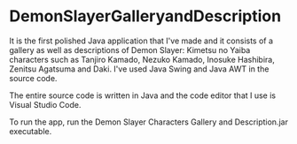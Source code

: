 # DemonSlayerGalleryandDescription

It is the first polished Java application that I've made and it consists of a gallery as well as descriptions of Demon Slayer: Kimetsu no Yaiba characters such as Tanjiro Kamado, Nezuko Kamado, Inosuke Hashibira, Zenitsu Agatsuma and Daki. I've used Java Swing and Java AWT in the source code.

The entire source code is written in Java and the code editor that I use is Visual Studio Code.

To run the app, run the Demon Slayer Characters Gallery and Description.jar executable.

